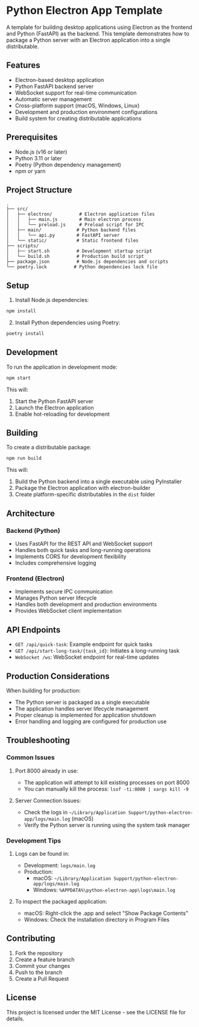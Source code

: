 # Python Electron App Template

A template for building desktop applications using Electron as the frontend and Python (FastAPI) as the backend. This template demonstrates how to package a Python server with an Electron application into a single distributable.

## Features

- Electron-based desktop application
- Python FastAPI backend server
- WebSocket support for real-time communication
- Automatic server management
- Cross-platform support (macOS, Windows, Linux)
- Development and production environment configurations
- Build system for creating distributable applications

## Prerequisites

- Node.js (v16 or later)
- Python 3.11 or later
- Poetry (Python dependency management)
- npm or yarn

## Project Structure

```
.
├── src/
│   ├── electron/          # Electron application files
│   │   ├── main.js        # Main electron process
│   │   └── preload.js     # Preload script for IPC
│   ├── main/             # Python backend files
│   │   └── api.py        # FastAPI server
│   └── static/           # Static frontend files
├── scripts/
│   ├── start.sh          # Development startup script
│   └── build.sh          # Production build script
├── package.json          # Node.js dependencies and scripts
└── poetry.lock          # Python dependencies lock file
```

## Setup

1. Install Node.js dependencies:
```bash
npm install
```

2. Install Python dependencies using Poetry:
```bash
poetry install
```

## Development

To run the application in development mode:

```bash
npm start
```

This will:
1. Start the Python FastAPI server
2. Launch the Electron application
3. Enable hot-reloading for development

## Building

To create a distributable package:

```bash
npm run build
```

This will:
1. Build the Python backend into a single executable using PyInstaller
2. Package the Electron application with electron-builder
3. Create platform-specific distributables in the `dist` folder

## Architecture

### Backend (Python)

- Uses FastAPI for the REST API and WebSocket support
- Handles both quick tasks and long-running operations
- Implements CORS for development flexibility
- Includes comprehensive logging

### Frontend (Electron)

- Implements secure IPC communication
- Manages Python server lifecycle
- Handles both development and production environments
- Provides WebSocket client implementation

## API Endpoints

- `GET /api/quick-task`: Example endpoint for quick tasks
- `GET /api/start-long-task/{task_id}`: Initiates a long-running task
- `WebSocket /ws`: WebSocket endpoint for real-time updates

## Production Considerations

When building for production:
- The Python server is packaged as a single executable
- The application handles server lifecycle management
- Proper cleanup is implemented for application shutdown
- Error handling and logging are configured for production use

## Troubleshooting

### Common Issues

1. Port 8000 already in use:
   - The application will attempt to kill existing processes on port 8000
   - You can manually kill the process: `lsof -ti:8000 | xargs kill -9`

2. Server Connection Issues:
   - Check the logs in `~/Library/Application Support/python-electron-app/logs/main.log` (macOS)
   - Verify the Python server is running using the system task manager

### Development Tips

1. Logs can be found in:
   - Development: `logs/main.log`
   - Production: 
     - macOS: `~/Library/Application Support/python-electron-app/logs/main.log`
     - Windows: `%APPDATA%\python-electron-app\logs\main.log`

2. To inspect the packaged application:
   - macOS: Right-click the .app and select "Show Package Contents"
   - Windows: Check the installation directory in Program Files

## Contributing

1. Fork the repository
2. Create a feature branch
3. Commit your changes
4. Push to the branch
5. Create a Pull Request

## License

This project is licensed under the MIT License - see the LICENSE file for details.